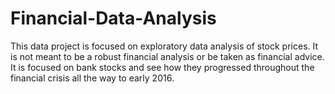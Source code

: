 # Financial-Data-Analysis
This data project is focused on exploratory data analysis of stock prices. It is not meant to be a robust financial analysis or be taken as financial advice.  It is focused on bank stocks and see how they progressed throughout the financial crisis all the way to early 2016.
